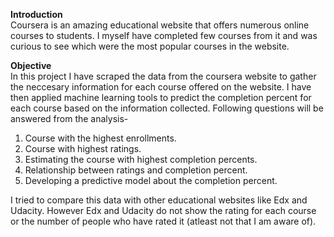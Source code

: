 **Introduction** <br>
Coursera is an amazing educational website that offers numerous online courses to students. I myself have completed few courses from it and was curious to see which were the most popular courses in the website.

**Objective** <br>
In this project I have scraped the data from the coursera website to gather the neccesary information for each course offered on the website. I have then applied machine learning tools to predict the completion percent for each course based on the information collected. Following questions will be answered from the analysis- <br>
1) Course with the highest enrollments.<br>
2) Course with highest ratings.<br>
3) Estimating the course with highest completion percents.<br>
4) Relationship between ratings and completion percent.<br>
5) Developing a predictive model about the completion percent.<br>

I tried to compare this data with other educational websites like Edx and Udacity. However Edx and Udacity do not show the rating for each course or the number of people who have rated it (atleast not that I am aware of).
